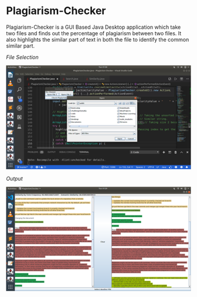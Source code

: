# Plagiarism-Checker

Plagiarism-Checker is a GUI Based Java Desktop application which take two files and finds out the percentage of plagiarism between two files. It also highlights the similar part of text in both the file to identify the common similar part.

*File Selection*

![Image of Selecting File](https://github.com/ankit986/Plagiarism-Checker/blob/master/ScreenShots/Screenshot%20from%202019-12-31%2001-38-14.png)


*Output*

![Image of Output](https://github.com/ankit986/Plagiarism-Checker/blob/master/ScreenShots/Screenshot%20from%202019-12-31%2001-29-42.png)

